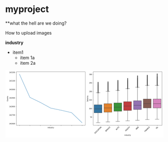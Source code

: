 # myproject

**what the hell are we doing?

How to upload images

**industry**

* item1
    * item 1a
    * item 2a

![image of industry](/images/industry.png)
